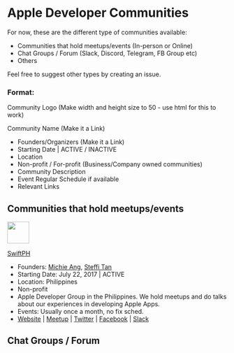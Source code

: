# Apple Developer Communities

For now, these are the different type of communities available:
- Communities that hold meetups/events (In-person or Online)
- Chat Groups / Forum (Slack, Discord, Telegram, FB Group etc)
- Others

Feel free to suggest other types by creating an issue.

### Format: 

Community Logo (Make width and height size to 50 - use html for this to work)

Community Name (Make it a Link)
- Founders/Organizers (Make it a Link)
- Starting Date | ACTIVE / INACTIVE
- Location
- Non-profit / For-profit (Business/Company owned communities)
- Community Description
- Event Regular Schedule if available
- Relevant Links


## Communities that hold meetups/events

<img src="https://user-images.githubusercontent.com/12575688/116908188-2eb99f00-ac75-11eb-8668-794c3f581169.png" width="50" height="50">

[SwiftPH](https://swift.ph)
- Founders: [Michie Ang](https://twitter.com/swiftph), [Steffi Tan](https://twitter.com/mistakenlyIteps)
- Starting Date: July 22, 2017 | ACTIVE
- Location: Philippines
- Non-profit
- Apple Developer Group in the Philippines. We hold meetups and do talks about our experiences in developing Apple Apps.
- Events: Usually once a month, no fix sched.
- [Website](https://swift.ph) | [Meetup](https://meetup.com/swiftph) | [Twitter](https://twitter.com/swiftphofficial) | [Facebook](http://facebook.com/swiftphofficial) | [Slack](http://ioscoders.ph)


## Chat Groups / Forum

